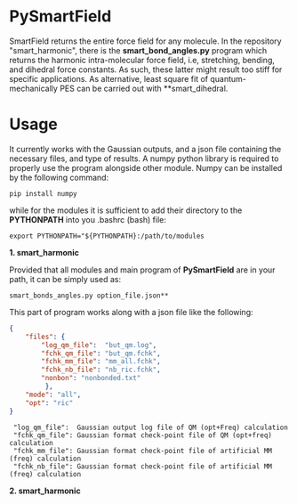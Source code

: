 # PySmartField

SmartField returns the entire force field for any molecule.
In the repository "smart_harmonic", there is the **smart_bond_angles.py** program which returns the harmonic intra-molecular force field, i.e, stretching, bending, and dihedral force constants. As such, these latter might result too stiff for specific applications. 
As alternative, least square fit of quantum-mechanically PES can be carried out with **smart_dihedral.  

# Usage 

It currently works with the Gaussian outputs, and a json file containing the necessary files, and type of results.
A numpy python library is required to properly use the program alongside other module.
Numpy can be installed by the following command:
```
pip install numpy
```
while for the modules it is sufficient to add their directory to the **PYTHONPATH** into you .bashrc (bash) file:
```
export PYTHONPATH="${PYTHONPATH}:/path/to/modules
```

**1. smart_harmonic**

Provided that all modules and main program of **PySmartField** are in your path,
it can be simply used as:
```
smart_bonds_angles.py option_file.json**
```
This part of program works along with a json file like the following:

```json
{
    "files": {
        "log_qm_file":  "but_qm.log",
        "fchk_qm_file": "but_qm.fchk",
        "fchk_mm_file": "mm_all.fchk",
        "fchk_nb_file": "nb_ric.fchk",
        "nonbon": "nonbonded.txt"
         },
    "mode": "all",
    "opt": "ric"
}
```

```
 "log_qm_file":  Gaussian output log file of QM (opt+Freq) calculation
 "fchk_qm_file": Gaussian format check-point file of QM (opt+freq) calculation
 "fchk_mm_file": Gaussian format check-point file of artificial MM (freq) calculation
 "fchk_nb_file": Gaussian format check-point file of artificial MM (freq) calculation
```



**2. smart_harmonic**



